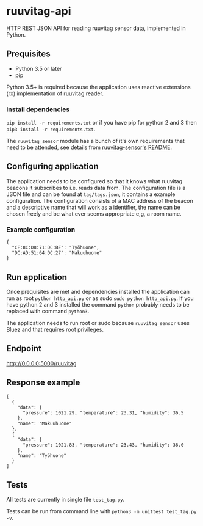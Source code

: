 # ruuvitag-api

HTTP REST JSON API for reading ruuvitag sensor data, implemented in Python.

## Prequisites

* Python 3.5 or later
* pip

Python 3.5+ is required because the application uses reactive extensions (rx) implementation of ruuvitag reader.

### Install dependencies

`pip install -r requirements.txt` or if you have pip for python 2 and 3 then `pip3 install -r requirements.txt`.

The `ruuvitag_sensor` module has a bunch of it's own requirements that need to be attended, see details from [ruuvitag-sensor's README](https://github.com/ttu/ruuvitag-sensor).

## Configuring application

The application needs to be configured so that it knows what ruuvitag beacons it subscribes to i.e. reads data from.
The configuration file is a JSON file and can be found at `tag/tags.json`, it contains a example configuration. The configuration consists of a
MAC address of the beacon and a descriptive name that will work as a identifier, the name can be chosen freely and be what ever seems appropriate e,g, a room name.

### Example configuration

```
{
  "CF:8C:D8:71:DC:BF": "Työhuone",
  "DC:AD:51:64:DC:27": "Makuuhuone"
}
```

## Run application

Once prequisites are met and dependencies installed the application can run as root `python http_api.py` or as sudo `sudo python http_api.py`. If you have
python 2 and 3 installed the command `python` probably needs to be replaced with command `python3`.

The application needs to run root or sudo because `ruuvitag_sensor` uses Bluez and that requires root privileges.

## Endpoint

http://0.0.0.0:5000/ruuvitag

## Response example

```
[
  {
    "data": {
      "pressure": 1021.29, "temperature": 23.31, "humidity": 36.5
    },
    "name": "Makuuhuone"
  },
  {
    "data": {
      "pressure": 1021.83, "temperature": 23.43, "humidity": 36.0
    },
    "name": "Työhuone"
  }
]
```
## Tests

All tests are currently in single file `test_tag.py`.

Tests can be run from command line with `python3 -m unittest test_tag.py -v`.
